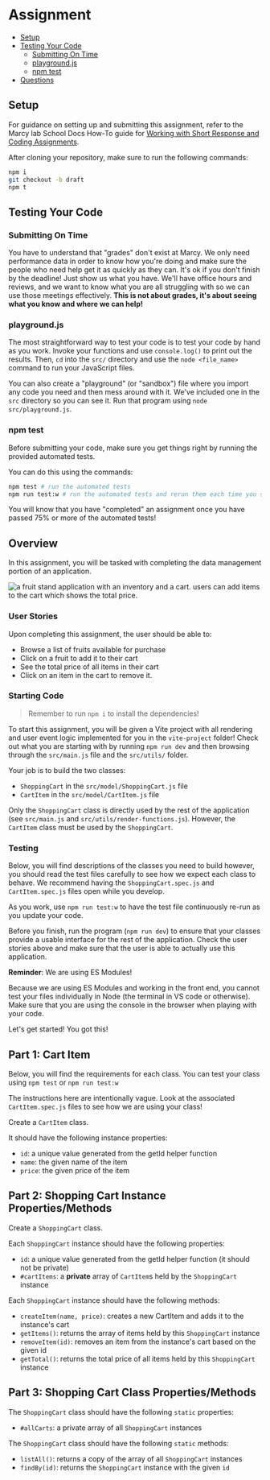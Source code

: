# Assignment

- [Setup](#setup)
- [Testing Your Code](#testing-your-code)
  - [Submitting On Time](#submitting-on-time)
  - [playground.js](#playgroundjs)
  - [npm test](#npm-test)
- [Questions](#questions)

## Setup

For guidance on setting up and submitting this assignment, refer to the Marcy lab School Docs How-To guide for [Working with Short Response and Coding Assignments](https://marcylabschool.gitbook.io/marcy-lab-school-docs/fullstack-curriculum/how-tos/working-with-assignments#how-to-work-on-assignments).

After cloning your repository, make sure to run the following commands:

```sh
npm i
git checkout -b draft
npm t
```

## Testing Your Code

### Submitting On Time

You have to understand that "grades" don't exist at Marcy. We only need performance data in order to know how you're doing and make sure the people who need help get it as quickly as they can. It's ok if you don't finish by the deadline! Just show us what you have. We'll have office hours and reviews, and we want to know what you are all struggling with so we can use those meetings effectively. **This is not about grades, it's about seeing what you know and where we can help!**

### playground.js

The most straightforward way to test your code is to test your code by hand as you work. Invoke your functions and use `console.log()` to print out the results. Then, `cd` into the `src/` directory and use the `node <file_name>` command to run your JavaScript files.

You can also create a "playground" (or "sandbox") file where you import any code you need and then mess around with it. We've included one in the `src` directory so you can see it. Run that program using `node src/playground.js`.

### npm test

Before submitting your code, make sure you get things right by running the provided automated tests.

You can do this using the commands:

```sh
npm test # run the automated tests
npm run test:w # run the automated tests and rerun them each time you save a change
```

You will know that you have "completed" an assignment once you have passed 75% or more of the automated tests!

## Overview

In this assignment, you will be tasked with completing the data management portion of an application.

![a fruit stand application with an inventory and a cart. users can add items to the cart which shows the total price.](./images/final-app.png)

### User Stories

Upon completing this assignment, the user should be able to:

- Browse a list of fruits available for purchase
- Click on a fruit to add it to their cart
- See the total price of all items in their cart
- Click on an item in the cart to remove it.

### Starting Code

> Remember to run `npm i` to install the dependencies!

To start this assignment, you will be given a Vite project with all rendering and user event logic implemented for you in the `vite-project` folder! Check out what you are starting with by running `npm run dev` and then browsing through the `src/main.js` file and the `src/utils/` folder.

Your job is to build the two classes:

- `ShoppingCart` in the `src/model/ShoppingCart.js` file
- `CartItem` in the `src/model/CartItem.js` file

Only the `ShoppingCart` class is directly used by the rest of the application (see `src/main.js` and `src/utils/render-functions.js`). However, the `CartItem` class must be used by the `ShoppingCart`.

### Testing

Below, you will find descriptions of the classes you need to build however, you should read the test files carefully to see how we expect each class to behave. We recommend having the `ShoppingCart.spec.js` and `CartItem.spec.js` files open while you develop.

As you work, use `npm run test:w` to have the test file continuously re-run as you update your code.

Before you finish, run the program (`npm run dev`) to ensure that your classes provide a usable interface for the rest of the application. Check the user stories above and make sure that the user is able to actually use this application.

**Reminder**: We are using ES Modules!

Because we are using ES Modules and working in the front end, you cannot test your files individually in Node (the terminal in VS code or otherwise). Make sure that you are using the console in the browser when playing with your code.

Let's get started! You got this!

## Part 1: Cart Item

Below, you will find the requirements for each class. You can test your class using `npm test` or `npm run test:w`

The instructions here are intentionally vague. Look at the associated `CartItem.spec.js` files to see how we are using your class!

Create a `CartItem` class.

It should have the following instance properties:

- `id`: a unique value generated from the getId helper function
- `name`: the given name of the item
- `price`: the given price of the item

## Part 2: Shopping Cart Instance Properties/Methods

Create a `ShoppingCart` class.

Each `ShoppingCart` instance should have the following properties:

- `id`: a unique value generated from the getId helper function (it should not be private)
- `#cartItems`: a **private** array of `CartItem`s held by the `ShoppingCart` instance

Each `ShoppingCart` instance should have the following methods:

- `createItem(name, price)`: creates a new CartItem and adds it to the instance's cart
- `getItems()`: returns the array of items held by this `ShoppingCart` instance
- `removeItem(id)`: removes an item from the instance's cart based on the given id
- `getTotal()`: returns the total price of all items held by this `ShoppingCart` instance

## Part 3: Shopping Cart Class Properties/Methods

The `ShoppingCart` class should have the following `static` properties:

- `#allCarts`: a private array of all `ShoppingCart` instances

The `ShoppingCart` class should have the following `static` methods:

- `listAll()`: returns a copy of the array of all `ShoppingCart` instances
- `findBy(id)`: returns the `ShoppingCart` instance with the given `id`
